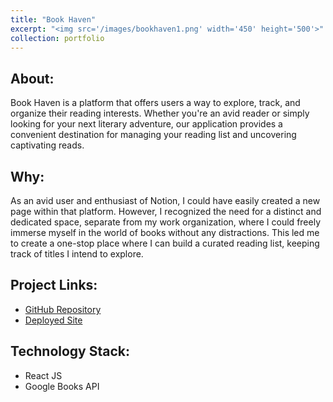 ```yaml
---
title: "Book Haven"
excerpt: "<img src='/images/bookhaven1.png' width='450' height='500'>"
collection: portfolio
---
```


## About:

Book Haven is a platform that offers users a way to explore, track, and organize their reading interests. Whether you're an avid reader or simply looking for your next literary adventure, our application provides a convenient destination for managing your reading list and uncovering captivating reads. 

## Why:

As an avid user and enthusiast of Notion, I could have easily created a new page within that platform. However, I recognized the need for a distinct and dedicated space, separate from my work organization, where I could freely immerse myself in the world of books without any distractions. This led me to create a one-stop place where I can build a curated reading list, keeping track of titles I intend to explore.

## Project Links:

- [GitHub Repository](https://github.com/nicoleSosa/book-haven)
- [Deployed Site](https://nicolesosa.github.io/book-haven/) 

## Technology Stack:

- React JS
- Google Books API
